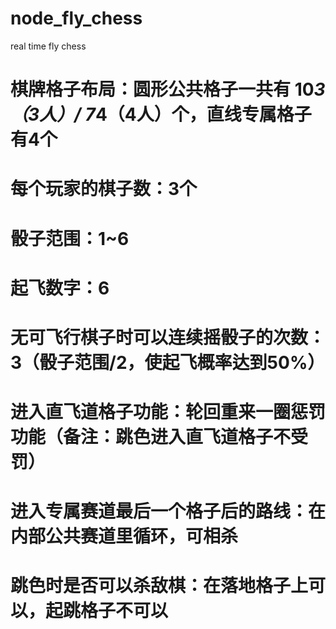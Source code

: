 # node_fly_chess
real time fly chess


#    棋牌格子布局：圆形公共格子一共有 10*3（3人）/ 7*4（4人）个，直线专属格子有4个
#    每个玩家的棋子数：3个
#        骰子范围：1~6
#        起飞数字：6
#        无可飞行棋子时可以连续摇骰子的次数：3（骰子范围/2，使起飞概率达到50%）
#        进入直飞道格子功能：轮回重来一圈惩罚功能（备注：跳色进入直飞道格子不受罚）
#        进入专属赛道最后一个格子后的路线：在内部公共赛道里循环，可相杀
#        跳色时是否可以杀敌棋：在落地格子上可以，起跳格子不可以
        